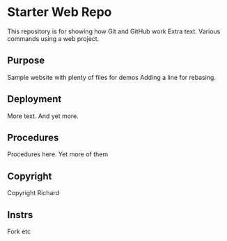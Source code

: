 # Starter Web Repo

This repository is for showing how Git and GitHub work
Extra text. Various commands using a web project.

## Purpose

Sample website with plenty of files for demos
Adding a line for rebasing.

## Deployment

More text. And yet more.

## Procedures

Procedures here. Yet more of them

## Copyright

Copyright Richard

## Instrs

Fork etc